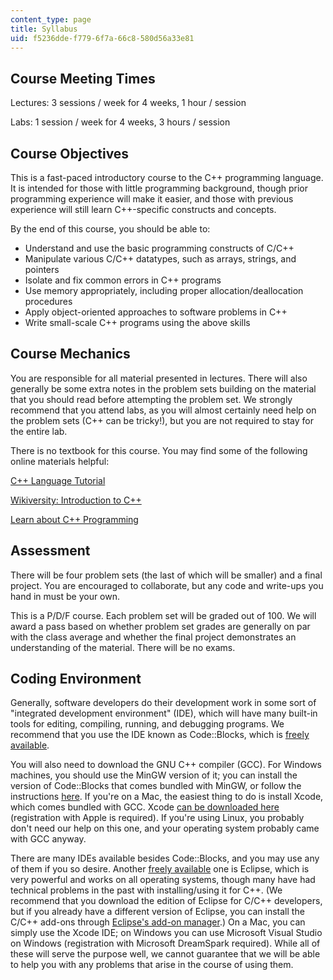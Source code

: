 ```yaml
---
content_type: page
title: Syllabus
uid: f5236dde-f779-6f7a-66c8-580d56a33e81
---
```


Course Meeting Times
--------------------

Lectures: 3 sessions / week for 4 weeks, 1 hour / session

Labs: 1 session / week for 4 weeks, 3 hours / session

Course Objectives
-----------------

This is a fast-paced introductory course to the C++ programming language. It is intended for those with little programming background, though prior programming experience will make it easier, and those with previous experience will still learn C++-specific constructs and concepts.

By the end of this course, you should be able to:

*   Understand and use the basic programming constructs of C/C++
*   Manipulate various C/C++ datatypes, such as arrays, strings, and pointers
*   Isolate and fix common errors in C++ programs
*   Use memory appropriately, including proper allocation/deallocation procedures
*   Apply object-oriented approaches to software problems in C++
*   Write small-scale C++ programs using the above skills

Course Mechanics
----------------

You are responsible for all material presented in lectures. There will also generally be some extra notes in the problem sets building on the material that you should read before attempting the problem set. We strongly recommend that you attend labs, as you will almost certainly need help on the problem sets (C++ can be tricky!), but you are not required to stay for the entire lab.

There is no textbook for this course. You may find some of the following online materials helpful:

[C++ Language Tutorial](http://cplusplus.com/doc/tutorial/)

[Wikiversity: Introduction to C++](http://en.wikiversity.org/wiki/Introduction_to_C++)

[Learn about C++ Programming](http://cplus.about.com/od/learning1/Learn_about_C_and_how_to_write_Programs_in_It.htm)

Assessment
----------

There will be four problem sets (the last of which will be smaller) and a final project. You are encouraged to collaborate, but any code and write-ups you hand in must be your own.

This is a P/D/F course. Each problem set will be graded out of 100. We will award a pass based on whether problem set grades are generally on par with the class average and whether the final project demonstrates an understanding of the material. There will be no exams.

Coding Environment
------------------

Generally, software developers do their development work in some sort of "integrated development environment" (IDE), which will have many built-in tools for editing, compiling, running, and debugging programs. We recommend that you use the IDE known as Code::Blocks, which is [freely available](http://www.codeblocks.org/downloads/26).

You will also need to download the GNU C++ compiler (GCC). For Windows machines, you should use the MinGW version of it; you can install the version of Code::Blocks that comes bundled with MinGW, or follow the instructions [here](http://mingw.org/wiki/Getting_Started). If you're on a Mac, the easiest thing to do is install Xcode, which comes bundled with GCC. Xcode [can be downloaded here](http://developer.apple.com/xcode/) (registration with Apple is required). If you're using Linux, you probably don't need our help on this one, and your operating system probably came with GCC anyway.

There are many IDEs available besides Code::Blocks, and you may use any of them if you so desire. Another [freely available](http://www.eclipse.org/downloads/) one is Eclipse, which is very powerful and works on all operating systems, though many have had technical problems in the past with installing/using it for C++. (We recommend that you download the edition of Eclipse for C/C++ developers, but if you already have a different version of Eclipse, you can install the C/C++ add-ons through [Eclipse's add-on manager](http://www.eclipse.org/cdt/downloads.php).) On a Mac, you can simply use the Xcode IDE; on Windows you can use Microsoft Visual Studio on Windows (registration with Microsoft DreamSpark required). While all of these will serve the purpose well, we cannot guarantee that we will be able to help you with any problems that arise in the course of using them.